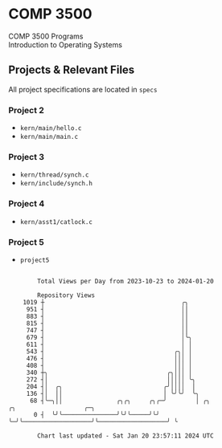 # COMP 3500
COMP 3500 Programs  
Introduction to Operating Systems  
## Projects & Relevant Files
All project specifications are located in `specs`
### Project 2
- `kern/main/hello.c`
- `kern/main/main.c`
### Project 3
- `kern/thread/synch.c`
- `kern/include/synch.h`
### Project 4
- `kern/asst1/catlock.c`
### Project 5
- `project5`

```

        Total Views per Day from 2023-10-23 to 2024-01-20

        Repository Views
    1019 ┼                                      ╭╮
     951 ┤                                      ││
     883 ┤                                      ││
     815 ┤                                      ││
     747 ┤                                      ││
     679 ┤                                      │╰╮
     611 ┤                                      │ │
     543 ┤                                    ╭╮│ │
     476 ┤                                    │││ │
     408 ┤                                    │││ │
     340 ┼╮                                 ╭╮│││ │
     272 ┤│                                 │││││ ╰╮
     204 ┤│  ╭╮                            ╭╯││││  │
     136 ┤│  ││                            │ ╰╯╰╯  ╰╮
      68 ┤╰─╮││               ╭╮╭╮     ╭╮╭─╯        │ ╭╮                   ╭╮                   ╭─╮
       0 ┤  ╰╯╰───────────────╯╰╯╰─────╯╰╯          ╰─╯╰───────────────────╯╰───────────────────╯ ╰

        Chart last updated - Sat Jan 20 23:57:11 2024 UTC
        
```
